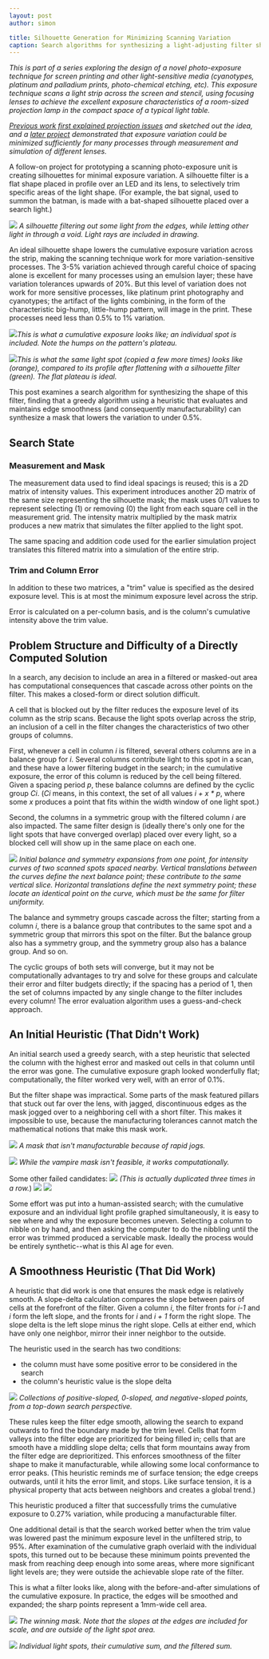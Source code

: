 ```yaml
---
layout: post
author: simon

title: Silhouette Generation for Minimizing Scanning Variation
caption: Search algorithms for synthesizing a light-adjusting filter shape
---
```


*This is part of a series exploring the design of a novel photo-exposure technique for screen printing and other light-sensitive media (cyanotypes, platinum and palladium prints, photo-chemical etching, etc). This exposure technique scans a light strip across the screen and stencil, using focusing lenses to achieve the excellent exposure characteristics of a room-sized projection lamp in the compact space of a typical light table.*

*[Previous work first explained projection issues](https://simonsbench.net/flatbed-exposure-sketch) and sketched out the idea, and a [later project](https://simonsbench.net/light-shapes-and-lens-spacings) demonstrated that exposure variation could be minimized sufficiently for many processes through measurement and simulation of different lenses.*

A follow-on project for prototyping a scanning photo-exposure unit is creating silhouettes for minimal exposure variation. A silhouette filter is a flat shape placed in profile over an LED and its lens, to selectively trim specific areas of the light shape. (For example, the bat signal, used to summon the batman, is made with a bat-shaped silhouette placed over a search light.)

![](public/images/filter-search/filter_cover.svg) *A silhouette filtering out some light from the edges, while letting other light in through a void. Light rays are included in drawing.*

An ideal silhouette shape lowers the cumulative exposure variation across the strip, making the scanning technique work for more variation-sensitive processes. The 3-5% variation achieved through careful choice of spacing alone is excellent for many processes using an emulsion layer; these have variation tolerances upwards of 20%. But this level of variation does not work for more sensitive processes, like platinum print photography and cyanotypes; the artifact of the lights combining, in the form of the characteristic big-hump, little-hump pattern, will image in the print. These processes need less than 0.5% to 1% variation.

![](public/images/light-shapes-and-lens-spacings/thor_accum_smoothed_out.png)*This is what a cumulative exposure looks like; an individual spot is included. Note the humps on the pattern's plateau.*

![](public/images/filter-search/ideal_cumulative.png)*This is what the same light spot (copied a few more times) looks like (orange), compared to its profile after flattening with a silhouette filter (green). The flat plateau is ideal.*

This post examines a search algorithm for synthesizing the shape of this filter, finding that a greedy algorithm using a heuristic that evaluates and maintains edge smoothness (and consequently manufacturability) can synthesize a mask that lowers the variation to under 0.5%.

## Search State
### Measurement and Mask
The measurement data used to find ideal spacings is reused; this is a 2D matrix of intensity values. This experiment introduces another 2D matrix of the same size representing the silhouette mask; the mask uses 0/1 values to represent selecting (1) or removing (0) the light from each square cell in the measurement grid. The intensity matrix multiplied by the mask matrix produces a new matrix that simulates the filter applied to the light spot.

The same spacing and addition code used for the earlier simulation project translates this filtered matrix into a simulation of the entire strip.

### Trim and Column Error
In addition to these two matrices, a "trim" value is specified as the desired exposure level. This is at most the minimum exposure level across the strip.

Error is calculated on a per-column basis, and is the column's cumulative intensity above the trim value.

## Problem Structure and Difficulty of a Directly Computed Solution
In a search, any decision to include an area in a filtered or masked-out area has computational consequences that cascade across other points on the filter. This makes a closed-form or direct solution difficult.

A cell that is blocked out by the filter reduces the exposure level of its column as the strip scans. Because the light spots overlap across the strip, an inclusion of a cell in the filter changes the characteristics of two other groups of columns.

First, whenever a cell in column *i* is filtered, several others columns are in a balance group for *i*. Several columns contribute light to this spot in a scan, and these have a lower filtering budget in the search; in the cumulative exposure, the error of this column is reduced by the cell being filtered. Given a spacing period *p*, these balance columns are defined by the cyclic group *Ci*. (*Ci* means, in this context, the set of all values *i + x * p*, where some *x* produces a point that fits within the width window of one light spot.)

Second, the columns in a symmetric group with the filtered column *i* are also impacted. The same filter design is (ideally there's only one for the light spots that have converged overlap) placed over every light, so a blocked cell will show up in the same place on each one.

![](public/images/filter-search/balance_symmetry.svg) *Initial balance and symmetry expansions from one point, for intensity curves of two scanned spots spaced nearby. Vertical translations between the curves define the next balance point; these contribute to the same vertical slice. Horizontal translations define the next symmetry point; these locate an identical point on the curve, which must be the same for filter uniformity.*

The balance and symmetry groups cascade across the filter; starting from a column *i*, there is a balance group that contributes to the same spot and a symmetric group that mirrors this spot on the filter. But the balance group also has a symmetry group, and the symmetry group also has a balance group. And so on.

The cyclic groups of both sets will converge, but it may not be computationally advantages to try and solve for these groups and calculate their error and filter budgets directly; if the spacing has a period of 1, then the set of columns impacted by any single change to the filter includes every column! The error evaluation algorithm uses a guess-and-check approach.

## An Initial Heuristic (That Didn't Work)
An initial search used a greedy search, with a step heuristic that selected the column with the highest error and masked out cells in that column until the error was gone. The cumulative exposure graph looked wonderfully flat; computationally, the filter worked very well, with an error of 0.1%.

But the filter shape was impractical. Some parts of the mask featured pillars that stuck out far over the lens, with jagged, discontinuous edges as the mask jogged over to a neighboring cell with a short filter. This makes it impossible to use, because the manufacturing tolerances cannot match the mathematical notions that make this mask work.

![](public/images/filter-search/vampire_mask.png) *A mask that isn't manufacturable because of rapid jogs.*

![](public/images/filter-search/cumulative_vampire_exposure.png) *While the vampire mask isn't feasible, it works computationally.*

Some other failed candidates:
![](public/images/filter-search/c1.png) *(This is actually duplicated three times in a row.*)
![](public/images/filter-search/c2.png)
![](public/images/filter-search/c3.png)

Some effort was put into a human-assisted search; with the cumulative exposure and an individual light profile graphed simultaneously, it is easy to see where and why the exposure becomes uneven. Selecting a column to nibble on by hand, and then asking the computer to do the nibbling until the error was trimmed produced a servicable mask. Ideally the process would be entirely synthetic--what is this AI age for even.

## A Smoothness Heuristic (That Did Work)
A heuristic that did work is one that ensures the mask edge is relatively smooth. A slope-delta calculation compares the slope between pairs of cells at the forefront of the filter. Given a column *i*, the filter fronts for *i-1* and *i* form the left slope, and the fronts for *i* and *i + 1* form the right slope. The slope delta is the left slope minus the right slope. Cells at either end, which have only one neighbor, mirror their inner neighbor to the outside.

The heuristic used in the search has two conditions:
* the column must have some positive error to be considered in the search
* the column's heuristic value is the slope delta

![](public/images/filter-search/slope_deltas.svg) *Collections of positive-sloped, 0-sloped, and negative-sloped points, from a top-down search perspective.*

These rules keep the filter edge smooth, allowing the search to expand outwards to find the boundary made by the trim level. Cells that form valleys into the filter edge are prioritized for being filled in; cells that are smooth have a middling slope delta; cells that form mountains away from the filter edge are deprioritized. This enforces smoothness of the filter shape to make it manufacturable, while allowing some local conformance to error peaks. (This heuristic reminds me of surface tension; the edge creeps outwards, until it hits the error limit, and stops. Like surface tension, it is a physical property that acts between neighbors and creates a global trend.)

This heuristic produced a filter that successfully trims the cumulative exposure to 0.27% variation, while producing a manufacturable filter.

One additional detail is that the search worked better when the trim value was lowered past the minimum exposure level in the unfiltered strip, to 95%. After examination of the cumulative graph overlaid with the individual spots, this turned out to be because these minimum points prevented the mask from reaching deep enough into some areas, where more significant light levels are; they were outside the achievable slope rate of the filter.

This is what a filter looks like, along with the before-and-after simulations of the cumulative exposure. In practice, the edges will be smoothed and expanded; the sharp points represent a 1mm-wide cell area.

![](public/images/filter-search/the_winning_mask.png) *The winning mask. Note that the slopes at the edges are included for scale, and are outside of the light spot area.*

![](public/images/filter-search/cumulative_exposure.png) *Individual light spots, their cumulative sum, and the filtered sum.*
